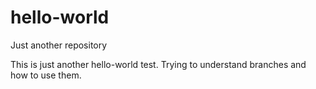 # hello-world
Just another repository

This is just another hello-world test.  Trying to understand branches and how to use them.
